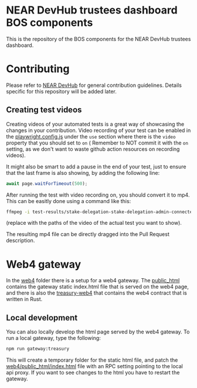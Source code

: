 NEAR DevHub trustees dashboard BOS components
==============================================

This is the repository of the BOS components for the NEAR DevHub trustees dashboard.

# Contributing

Please refer to [NEAR DevHub](https://github.com/NEAR-DevHub/neardevhub-bos/blob/main/CONTRIBUTING.md) for general contribution guidelines. Details specific for this repository will be added later.

## Creating test videos

Creating videos of your automated tests is a great way of showcasing the changes in your contribution. Video recording of your test can be enabled in the [playwright.config.js](./playwright.config.js) under the `use` section where there is the `video` property that you should set to `on` ( Remember to NOT commit it with the `on` setting, as we don't want to waste github action resources on recording videos).

It might also be smart to add a pause in the end of your test, just to ensure that the last frame is also showing, by adding the following line:

```javascript
await page.waitForTimeout(500);
```

After running the test with video recording on, you should convert it to mp4. This can be easitly done using a command like this:

```bash
ffmpeg -i test-results/stake-delegation-stake-delegation-admin-connected-Should-create-stake-delegation-request-treasury-testing/video.webm stakedelegation.mp4
```

(replace with the paths of the video of the actual test you want to show).

The resulting mp4 file can be directly dragged into the Pull Request description.

# Web4 gateway

In the [web4](./web4) folder there is a setup for a web4 gateway. The [public_html](./web4/public_html/) contains the gateway static index.html file that is served on the web4 page, and there is also the [treasury-web4](./web4/treasury-web4/) that contains the web4 contract that is written in Rust.

## Local development

You can also locally develop the html page served by the web4 gateway. To run a local gateway, type the following:

```bash
npm run gateway:treasury
```

This will create a temporary folder for the static html file, and patch the [web4/public_html/index.html](./web4/public_html/index.html) file with an RPC setting pointing to the local api proxy. If you want to see changes to the html you have to restart the gateway.
